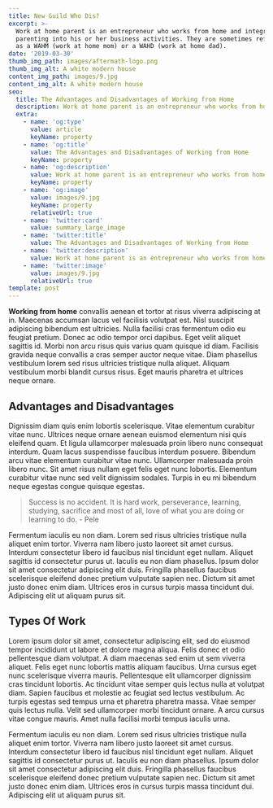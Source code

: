 ```yaml
---
title: New Guild Who Dis?
excerpt: >-
  Work at home parent is an entrepreneur who works from home and integrates
  parenting into his or her business activities. They are sometimes referred to
  as a WAHM (work at home mom) or a WAHD (work at home dad).
date: '2019-03-30'
thumb_img_path: images/aftermath-logo.png
thumb_img_alt: A white modern house
content_img_path: images/9.jpg
content_img_alt: A white modern house
seo:
  title: The Advantages and Disadvantages of Working from Home
  description: Work at home parent is an entrepreneur who works from home
  extra:
    - name: 'og:type'
      value: article
      keyName: property
    - name: 'og:title'
      value: The Advantages and Disadvantages of Working from Home
      keyName: property
    - name: 'og:description'
      value: Work at home parent is an entrepreneur who works from home
      keyName: property
    - name: 'og:image'
      value: images/9.jpg
      keyName: property
      relativeUrl: true
    - name: 'twitter:card'
      value: summary_large_image
    - name: 'twitter:title'
      value: The Advantages and Disadvantages of Working from Home
    - name: 'twitter:description'
      value: Work at home parent is an entrepreneur who works from home
    - name: 'twitter:image'
      value: images/9.jpg
      relativeUrl: true
template: post
---
```


**Working from home** convallis aenean et tortor at risus viverra adipiscing at in. Maecenas accumsan lacus vel facilisis volutpat est. Nisl suscipit adipiscing bibendum est ultricies. Nulla facilisi cras fermentum odio eu feugiat pretium. Donec ac odio tempor orci dapibus. Eget velit aliquet sagittis id. Morbi non arcu risus quis varius quam quisque id diam. Facilisis gravida neque convallis a cras semper auctor neque vitae. Diam phasellus vestibulum lorem sed risus ultricies tristique nulla aliquet. Aliquam vestibulum morbi blandit cursus risus. Eget mauris pharetra et ultrices neque ornare.

## Advantages and Disadvantages 

Dignissim diam quis enim lobortis scelerisque. Vitae elementum curabitur vitae nunc. Ultrices neque ornare aenean euismod elementum nisi quis eleifend quam. Et ligula ullamcorper malesuada proin libero nunc consequat interdum. Quam lacus suspendisse faucibus interdum posuere. Bibendum arcu vitae elementum curabitur vitae nunc. Ullamcorper malesuada proin libero nunc. Sit amet risus nullam eget felis eget nunc lobortis. Elementum curabitur vitae nunc sed velit dignissim sodales. Turpis in eu mi bibendum neque egestas congue quisque egestas.

> Success is no accident. It is hard work, perseverance, learning, studying, sacrifice and most of all, love of what you are doing or learning to do. - Pele

Fermentum iaculis eu non diam. Lorem sed risus ultricies tristique nulla aliquet enim tortor. Viverra nam libero justo laoreet sit amet cursus. Interdum consectetur libero id faucibus nisl tincidunt eget nullam. Aliquet sagittis id consectetur purus ut. Iaculis eu non diam phasellus. Ipsum dolor sit amet consectetur adipiscing elit duis. Fringilla phasellus faucibus scelerisque eleifend donec pretium vulputate sapien nec. Dictum sit amet justo donec enim diam. Ultrices eros in cursus turpis massa tincidunt dui. Adipiscing elit ut aliquam purus sit.

## Types Of Work

Lorem ipsum dolor sit amet, consectetur adipiscing elit, sed do eiusmod tempor incididunt ut labore et dolore magna aliqua. Felis donec et odio pellentesque diam volutpat. A diam maecenas sed enim ut sem viverra aliquet. Felis eget nunc lobortis mattis aliquam faucibus. Urna cursus eget nunc scelerisque viverra mauris. Pellentesque elit ullamcorper dignissim cras tincidunt lobortis. Ac tincidunt vitae semper quis lectus nulla at volutpat diam. Sapien faucibus et molestie ac feugiat sed lectus vestibulum. Ac turpis egestas sed tempus urna et pharetra pharetra massa. Vitae semper quis lectus nulla. Velit sed ullamcorper morbi tincidunt ornare. A arcu cursus vitae congue mauris. Amet nulla facilisi morbi tempus iaculis urna.

Fermentum iaculis eu non diam. Lorem sed risus ultricies tristique nulla aliquet enim tortor. Viverra nam libero justo laoreet sit amet cursus. Interdum consectetur libero id faucibus nisl tincidunt eget nullam. Aliquet sagittis id consectetur purus ut. Iaculis eu non diam phasellus. Ipsum dolor sit amet consectetur adipiscing elit duis. Fringilla phasellus faucibus scelerisque eleifend donec pretium vulputate sapien nec. Dictum sit amet justo donec enim diam. Ultrices eros in cursus turpis massa tincidunt dui. Adipiscing elit ut aliquam purus sit.



